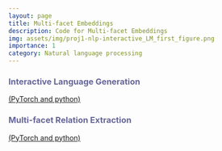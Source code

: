 ```yaml
---
layout: page
title: Multi-facet Embeddings
description: Code for Multi-facet Embeddings
img: assets/img/proj1-nlp-interactive_LM_first_figure.png
importance: 1
category: Natural language processing
---
```


<p>
    <h3 style="text-align: left; color: #666699">Interactive Language Generation</h3><a href="https://github.com/iesl/interactive_LM">(PyTorch and python)</a>
</p>
<p>
    <h3 style="text-align: left; color: #666699">Multi-facet Relation Extraction</h3> <a href="https://github.com/rohanpaul11/multifacet-re">(PyTorch and python)</a>
</p>
